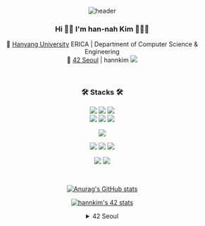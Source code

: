 <div align='center'>  
 
 ![header](https://capsule-render.vercel.app/api?type=wave&color=gradient&customColorList=1,15,18,25,27&height=300&section=header&text=Hi🙌%20I'm%20han-nah%20Kim%20👩🏻‍💻&fontSize=40)
 
 ### Hi 🙌🏼   I'm han-nah Kim 👩🏻‍💻  
 🏫 [Hanyang University](https://www.hanyang.ac.kr/) ERICA | Department of Computer Science & Engineering  
 🏢 [42 Seoul](https://innovationacademy.kr/academy/contents/view?contentsNo=7&level=2&menuNo=8) | hannkim <img src="https://img.shields.io/badge/42Seoul-000000?style=flat-square&logo=42&logoColor=white"/></a>  

</br>
 
### 🛠 Stacks 🛠

<!--      badge 사용 방법
 <img src="https://img.shields.io/badge/쓰고자하는_텍스트-컬러코드?style=flat-square&logo=simpleicons에서_아이콘이름&logoColor=white"/></a>&nbsp 
-->

<img src="https://img.shields.io/badge/C-A8B9CC?style=flat-square&logo=C&logoColor=white"/></a>
<img src="https://img.shields.io/badge/C++-00599C?style=flat-square&logo=C%2B%2B&logoColor=white"/></a>
<img src="https://img.shields.io/badge/Python-3776AB?style=flat-square&logo=Python&logoColor=white"/></a>  
<img src="https://img.shields.io/badge/HTML5-E34F26?style=flat-square&logo=HTML5&logoColor=white"/></a>
<img src="https://img.shields.io/badge/CSS3-1572B6?style=flat-square&logo=CSS3&logoColor=white"/></a>
<img src="https://img.shields.io/badge/JavaScript-F7DF1E?style=flat-square&logo=JavaScript&logoColor=white"/></a>

<img src="https://img.shields.io/badge/React-61DAFB?style=flat-square&logo=React&logoColor=white"/></a>  

<img src="https://img.shields.io/badge/Node.js-339933?style=flat-square&logo=Node.js&logoColor=white"/></a>
<img src="https://img.shields.io/badge/MySQL-4479A1?style=flat-square&logo=MySQL&logoColor=white"/></a>
<img src="https://img.shields.io/badge/PostgreSQL-4169E1?style=flat-square&logo=PostgreSQL&logoColor=white"/></a>  


<img src="https://img.shields.io/badge/Docker-2496ED?style=flat-square&logo=Docker&logoColor=white"/></a>
<img src="https://img.shields.io/badge/Kubernetes-326CE5?style=flat-square&logo=Kubernetes&logoColor=white"/></a>  

</br>

[![Anurag's GitHub stats](https://github-readme-stats.vercel.app/api?username=Kimhan-nah&count_private=true&show_icons=true&theme=dracula)](https://github.com/anuraghazra/github-readme-stats)

[![hannkim's 42 stats](https://badge42.vercel.app/api/v2/cl6mmfaz100690gmokif8qy66/stats?cursusId=21&coalitionId=87)](https://github.com/JaeSeoKim/badge42)

<details>
<summary>42 Seoul</summary>
<div markdown="1">       


|Circle|Subject|Score|
|:---:|:-----:|:----:|
|**0 circle**|**Libft**|[![hannkim's 42 Libft Score](https://badge42.vercel.app/api/v2/cl6mmfaz100690gmokif8qy66/project/2166511)](https://github.com/JaeSeoKim/badge42)|
|**1 circle**|**get_next_line**|[![hannkim's 42 get_next_line Score](https://badge42.vercel.app/api/v2/cl6mmfaz100690gmokif8qy66/project/2180000)](https://github.com/JaeSeoKim/badge42)|
||**ft_printf**|[![hannkim's 42 ft_printf Score](https://badge42.vercel.app/api/v2/cl6mmfaz100690gmokif8qy66/project/2187306)](https://github.com/JaeSeoKim/badge42)|
||**netwhat**|[![hannkim's 42 netwhat Score](https://badge42.vercel.app/api/v2/cl6mmfaz100690gmokif8qy66/project/2179998)](https://github.com/JaeSeoKim/badge42)|
||**Born2beroot**|[![hannkim's 42 Born2beroot Score](https://badge42.vercel.app/api/v2/cl6mmfaz100690gmokif8qy66/project/2187305)](https://github.com/JaeSeoKim/badge42)|
|**2 circle**|**Exam Rank 02**|[![hannkim's 42 Exam Rank 02 Score](https://badge42.vercel.app/api/v2/cl6mmfaz100690gmokif8qy66/project/2587181)](https://github.com/JaeSeoKim/badge42)|
||**so_long**|[![hannkim's 42 so_long Score](https://badge42.vercel.app/api/v2/cl6mmfaz100690gmokif8qy66/project/2494417)](https://github.com/JaeSeoKim/badge42)|
||**pipex**|[![hannkim's 42 pipex Score](https://badge42.vercel.app/api/v2/cl6mmfaz100690gmokif8qy66/project/2494416)](https://github.com/JaeSeoKim/badge42)|
||**push_swap**|[![hannkim's 42 push_swap Score](https://badge42.vercel.app/api/v2/cl6mmfaz100690gmokif8qy66/project/2363149)](https://github.com/JaeSeoKim/badge42)|
|**3 cricle**|**Exam Rank 03**|[![hannkim's 42 Exam Rank 03 Score](https://badge42.vercel.app/api/v2/cl6mmfaz100690gmokif8qy66/project/2646310)](https://github.com/JaeSeoKim/badge42)|
||**Philosophers**|[![hannkim's 42 Philosophers Score](https://badge42.vercel.app/api/v2/cl6mmfaz100690gmokif8qy66/project/2562970)](https://github.com/JaeSeoKim/badge42)|
||**minishell**|[![hannkim's 42 minishell Score](https://badge42.vercel.app/api/v2/cl6mmfaz100690gmokif8qy66/project/2587353)](https://github.com/JaeSeoKim/badge42)|
|**4 circle**|**exam04**|[![hannkim's 42 Exam Rank 04 Score](https://badge42.vercel.app/api/v2/cl6mmfaz100690gmokif8qy66/project/2739834)](https://github.com/JaeSeoKim/badge42)|
||**CPP Module 00**|[![hannkim's 42 CPP Module 00 Score](https://badge42.vercel.app/api/v2/cl6mmfaz100690gmokif8qy66/project/2739776)](https://github.com/JaeSeoKim/badge42)|
||**CPP Module 01**|[![hannkim's 42 CPP Module 01 Score](https://badge42.vercel.app/api/v2/cl6mmfaz100690gmokif8qy66/project/2747281)](https://github.com/JaeSeoKim/badge42)|
||**CPP Module 02**|[![hannkim's 42 CPP Module 02 Score](https://badge42.vercel.app/api/v2/cl6mmfaz100690gmokif8qy66/project/2748923)](https://github.com/JaeSeoKim/badge42)|
||**CPP Module 03**|[![hannkim's 42 CPP Module 03 Score](https://badge42.vercel.app/api/v2/cl6mmfaz100690gmokif8qy66/project/2752359)](https://github.com/JaeSeoKim/badge42)|
||**CPP Module 04**|[![hannkim's 42 CPP Module 04 Score](https://badge42.vercel.app/api/v2/cl6mmfaz100690gmokif8qy66/project/2753710)](https://github.com/JaeSeoKim/badge42)|
||**CPP Module 05**|[![hannkim's 42 CPP Module 05 Score](https://badge42.vercel.app/api/v2/cl6mmfaz100690gmokif8qy66/project/2756580)](https://github.com/JaeSeoKim/badge42)|
||**CPP Module 06**|[![hannkim's 42 CPP Module 06 Score](https://badge42.vercel.app/api/v2/cl6mmfaz100690gmokif8qy66/project/2762153)](https://github.com/JaeSeoKim/badge42)|
||**CPP Module 07**|[![hannkim's 42 CPP Module 07 Score](https://badge42.vercel.app/api/v2/cl6mmfaz100690gmokif8qy66/project/2763880)](https://github.com/JaeSeoKim/badge42)|
||**CPP Module 08**|[![hannkim's 42 CPP Module 08 Score](https://badge42.vercel.app/api/v2/cl6mmfaz100690gmokif8qy66/project/2764561)](https://github.com/JaeSeoKim/badge42)|
||**cub3d**|[![hannkim's 42 cub3d Score](https://badge42.vercel.app/api/v2/cl6mmfaz100690gmokif8qy66/project/2766632)](https://github.com/JaeSeoKim/badge42)|


  <summary>Certificate</summary>
  <img src="https://42js.vercel.app/api/v1/certificate/js-piscine-beta/hannkim" alt="hannkim" width="480px" />

</div>
</details>
 
 
</div>

